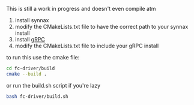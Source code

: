 This is still a work in progress and doesn't even compile atm
1. install synnax
2. modify the CMakeLists.txt file to have the correct path to your synnax install
3. install [gRPC](https://grpc.io/docs/languages/cpp/quickstart/)
4. modify the CMakeLists.txt file to include your gRPC install

to run this use the cmake file:
```bash
cd fc-driver/build
cmake --build .
```
or run the build.sh script if you're lazy
```bash
bash fc-driver/build.sh
```